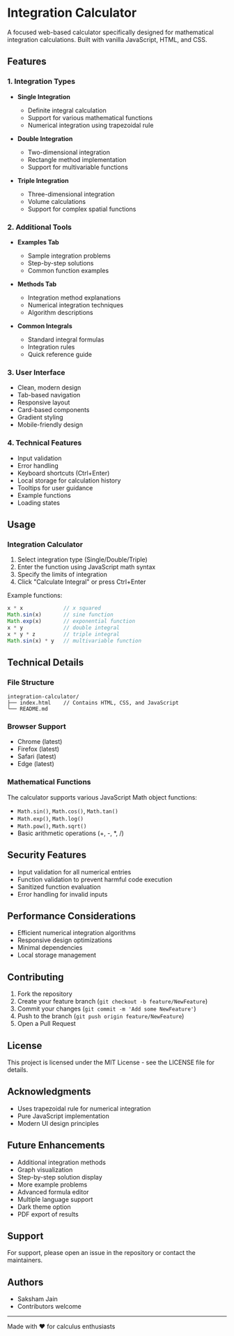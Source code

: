 # Integration Calculator

A focused web-based calculator specifically designed for mathematical integration calculations. Built with vanilla JavaScript, HTML, and CSS.

## Features

### 1. Integration Types
- **Single Integration**
  - Definite integral calculation
  - Support for various mathematical functions
  - Numerical integration using trapezoidal rule

- **Double Integration**
  - Two-dimensional integration
  - Rectangle method implementation
  - Support for multivariable functions

- **Triple Integration**
  - Three-dimensional integration
  - Volume calculations
  - Support for complex spatial functions

### 2. Additional Tools
- **Examples Tab**
  - Sample integration problems
  - Step-by-step solutions
  - Common function examples

- **Methods Tab**
  - Integration method explanations
  - Numerical integration techniques
  - Algorithm descriptions

- **Common Integrals**
  - Standard integral formulas
  - Integration rules
  - Quick reference guide

### 3. User Interface
- Clean, modern design
- Tab-based navigation
- Responsive layout
- Card-based components
- Gradient styling
- Mobile-friendly design

### 4. Technical Features
- Input validation
- Error handling
- Keyboard shortcuts (Ctrl+Enter)
- Local storage for calculation history
- Tooltips for user guidance
- Example functions
- Loading states

## Usage

### Integration Calculator
1. Select integration type (Single/Double/Triple)
2. Enter the function using JavaScript math syntax
3. Specify the limits of integration
4. Click "Calculate Integral" or press Ctrl+Enter

Example functions:
```javascript
x * x             // x squared
Math.sin(x)       // sine function
Math.exp(x)       // exponential function
x * y             // double integral
x * y * z         // triple integral
Math.sin(x) * y   // multivariable function
```

## Technical Details

### File Structure
```
integration-calculator/
├── index.html    // Contains HTML, CSS, and JavaScript
└── README.md
```

### Browser Support
- Chrome (latest)
- Firefox (latest)
- Safari (latest)
- Edge (latest)

### Mathematical Functions
The calculator supports various JavaScript Math object functions:
- `Math.sin()`, `Math.cos()`, `Math.tan()`
- `Math.exp()`, `Math.log()`
- `Math.pow()`, `Math.sqrt()`
- Basic arithmetic operations (+, -, *, /)

## Security Features
- Input validation for all numerical entries
- Function validation to prevent harmful code execution
- Sanitized function evaluation
- Error handling for invalid inputs

## Performance Considerations
- Efficient numerical integration algorithms
- Responsive design optimizations
- Minimal dependencies
- Local storage management

## Contributing

1. Fork the repository
2. Create your feature branch (`git checkout -b feature/NewFeature`)
3. Commit your changes (`git commit -m 'Add some NewFeature'`)
4. Push to the branch (`git push origin feature/NewFeature`)
5. Open a Pull Request

## License
This project is licensed under the MIT License - see the LICENSE file for details.

## Acknowledgments
- Uses trapezoidal rule for numerical integration
- Pure JavaScript implementation
- Modern UI design principles

## Future Enhancements
- Additional integration methods
- Graph visualization
- Step-by-step solution display
- More example problems
- Advanced formula editor
- Multiple language support
- Dark theme option
- PDF export of results

## Support
For support, please open an issue in the repository or contact the maintainers.

## Authors
- Saksham Jain
- Contributors welcome

---
Made with ❤️ for calculus enthusiasts